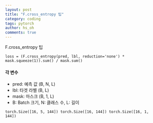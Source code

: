 ```yaml
---
layout: post
title: "F.cross_entropy 팁"
category: coding
tags: pytorch
author: hs_oh
comments: true
---
```


F.cross_entropy 팁

```
loss = (F.cross_entropy(pred, lbl, reduction='none') * mask.squeeze(1)).sum() / mask.sum()
```

#### 각 변수
- pred: 예측 값 (B, N, L)
- lbl: 타겟 라벨 (B, L)
- mask: 마스크 (B, 1, L)
- B: Batch 크기, N: 클래스 수, L: 길이 

```
torch.Size([16, 5, 144]) torch.Size([16, 144]) torch.Size([16, 1, 144])
```